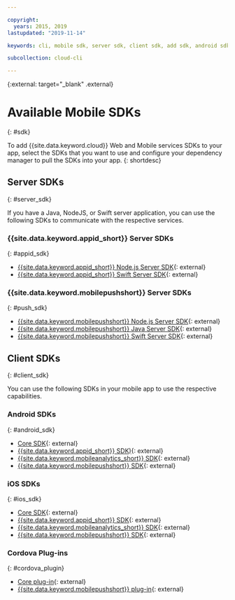 ```yaml
---

copyright:
  years: 2015, 2019
lastupdated: "2019-11-14"

keywords: cli, mobile sdk, server sdk, client sdk, add sdk, android sdk, cordova

subcollection: cloud-cli

---
```


{:external: target="_blank" .external}

# Available Mobile SDKs
{: #sdk}

To add {{site.data.keyword.cloud}} Web and Mobile services SDKs to your app, select the SDKs that you want to use and configure your dependency manager to pull the SDKs into your app.
{: shortdesc}

## Server SDKs
{: #server_sdk}

If you have a Java, NodeJS, or Swift server application, you can use the following SDKs to communicate with the respective services.

### {{site.data.keyword.appid_short}} Server SDKs
{: #appid_sdk}

- [{{site.data.keyword.appid_short}} Node.js Server SDK](https://github.com/ibm-cloud-security/appid-serversdk-nodejs){: external}
- [{{site.data.keyword.appid_short}} Swift Server SDK](https://github.com/ibm-cloud-security/appid-serversdk-swift){: external}

### {{site.data.keyword.mobilepushshort}} Server SDKs
{: #push_sdk}

- [{{site.data.keyword.mobilepushshort}} Node.js Server SDK](https://github.com/ibm-bluemix-mobile-services/bms-pushnotifications-serversdk-nodejs){: external}
- [{{site.data.keyword.mobilepushshort}} Java Server SDK](https://github.com/ibm-bluemix-mobile-services/bms-pushnotifications-serversdk-java){: external}
- [{{site.data.keyword.mobilepushshort}} Swift Server SDK](https://github.com/ibm-bluemix-mobile-services/bms-pushnotifications-serversdk-swift){: external}

## Client SDKs
{: #client_sdk}

You can use the following SDKs in your mobile app to use the respective capabilities.

### Android SDKs
{: #android_sdk}

- [Core SDK](https://github.com/ibm-bluemix-mobile-services/bms-clientsdk-android-core){: external}
- [{{site.data.keyword.appid_short}} SDK)](https://github.com/ibm-cloud-security/appid-clientsdk-android){: external}
- [{{site.data.keyword.mobileanalytics_short}} SDK](https://github.com/ibm-bluemix-mobile-services/bms-clientsdk-android-analytics){: external}
- [{{site.data.keyword.mobilepushshort}} SDK](https://github.com/ibm-bluemix-mobile-services/bms-clientsdk-android-push){: external}

### iOS SDKs
{: #ios_sdk}

- [Core SDK](https://github.com/ibm-bluemix-mobile-services/bms-clientsdk-swift-core){: external}
- [{{site.data.keyword.appid_short}} SDK](https://github.com/ibm-cloud-security/appid-clientsdk-swift){: external}
- [{{site.data.keyword.mobileanalytics_short}} SDK](https://github.com/ibm-bluemix-mobile-services/bms-clientsdk-swift-analytics){: external}
- [{{site.data.keyword.mobilepushshort}} SDK](https://github.com/ibm-bluemix-mobile-services/bms-clientsdk-swift-push){: external}

### Cordova Plug-ins
{: #cordova_plugin}

- [Core plug-in](https://github.com/ibm-bluemix-mobile-services/bms-clientsdk-cordova-plugin-core){: external}
- [{{site.data.keyword.mobilepushshort}} plug-in](https://github.com/ibm-bluemix-mobile-services/bms-clientsdk-cordova-plugin-push){: external}
